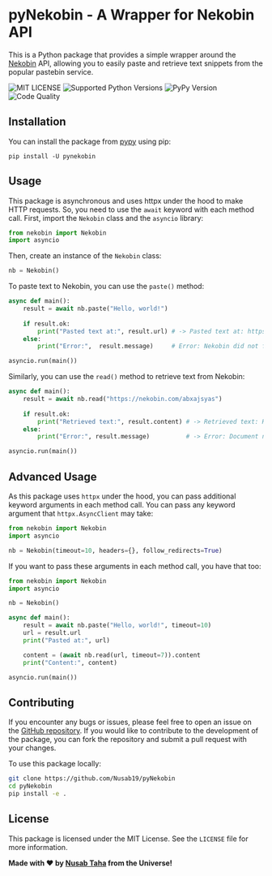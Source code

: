 # pyNekobin - A Wrapper for Nekobin API

This is a Python package that provides a simple wrapper around the [Nekobin](https://nekobin.com/) API, allowing you to easily paste and retrieve text snippets from the popular pastebin service.

<img src="https://img.shields.io/pypi/l/pyNekobin.svg" alt="MIT LICENSE"> <img src="https://img.shields.io/pypi/pyversions/pynekobin.svg" alt="Supported Python Versions">
<img src="https://img.shields.io/pypi/v/pynekobin.svg" alt="PyPy Version">
<img src="https://api.codacy.com/project/badge/Grade/99d901eaa09b44b4819aec05c330c968" alt="Code Quality">

## Installation

You can install the package from [pypy](https://pypi.org/project/pyNekobin/) using pip:

```
pip install -U pynekobin
```

## Usage

This package is asynchronous and uses httpx under the hood to make HTTP requests. So, you need to use the `await` keyword with each method call.
First, import the `Nekobin` class and the `asyncio` library:

```python
from nekobin import Nekobin
import asyncio
```

Then, create an instance of the `Nekobin` class:

```python
nb = Nekobin()
```

To paste text to Nekobin, you can use the `paste()` method:

```python
async def main():
    result = await nb.paste("Hello, world!")
    
    if result.ok:
        print("Pasted text at:", result.url) # -> Pasted text at: https://nekobin.com/abxajsyas
    else:
        print("Error:",  result.message)     # Error: Nekobin did not fulfil the request

asyncio.run(main())
```

Similarly, you can use the `read()` method to retrieve text from Nekobin:

```python
async def main():
    result = await nb.read("https://nekobin.com/abxajsyas")
    
    if result.ok:
        print("Retrieved text:", result.content) # -> Retrieved text: Hello, world!
    else:
        print("Error:", result.message)          # -> Error: Document not found 

asyncio.run(main())
```

## Advanced Usage

As this package uses `httpx` under the hood, you can pass additional keyword arguments in each method call. You can pass any keyword argument that `httpx.AsyncClient` may take:

```python
from nekobin import Nekobin
import asyncio

nb = Nekobin(timeout=10, headers={}, follow_redirects=True)
```

If you want to pass these arguments in each method call, you have that too:

```python
from nekobin import Nekobin
import asyncio

nb = Nekobin()

async def main():
    result = await nb.paste("Hello, world!", timeout=10)
    url = result.url
    print("Pasted at:", url)

    content = (await nb.read(url, timeout=7)).content
    print("Content:", content)

asyncio.run(main())
```

## Contributing

If you encounter any bugs or issues, please feel free to open an issue on the [GitHub repository](https://github.com/Nusab19/pyNekobin/pulls). If you would like to contribute to the development of the package, you can fork the repository and submit a pull request with your changes.

To use this package locally:
```bash
git clone https://github.com/Nusab19/pyNekobin
cd pyNekobin
pip install -e .
```


## License

This package is licensed under the MIT License. See the `LICENSE` file for more information.



**Made with ❤ by [Nusab Taha](https://github.com/Nusab19) from the Universe!**
